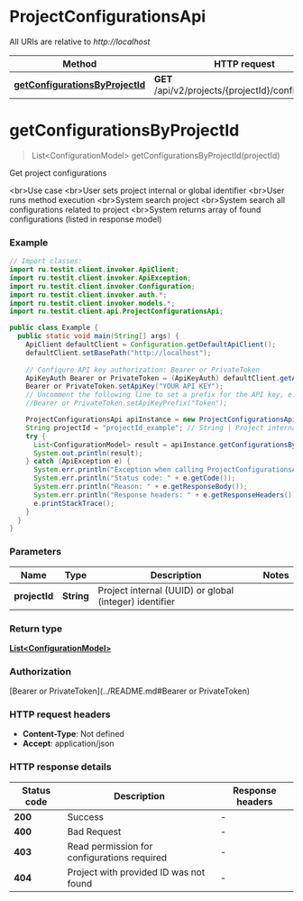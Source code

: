 # ProjectConfigurationsApi

All URIs are relative to *http://localhost*

| Method | HTTP request | Description |
|------------- | ------------- | -------------|
| [**getConfigurationsByProjectId**](ProjectConfigurationsApi.md#getConfigurationsByProjectId) | **GET** /api/v2/projects/{projectId}/configurations | Get project configurations |


<a id="getConfigurationsByProjectId"></a>
# **getConfigurationsByProjectId**
> List&lt;ConfigurationModel&gt; getConfigurationsByProjectId(projectId)

Get project configurations

&lt;br&gt;Use case  &lt;br&gt;User sets project internal or global identifier  &lt;br&gt;User runs method execution  &lt;br&gt;System search project  &lt;br&gt;System search all configurations related to project  &lt;br&gt;System returns array of found configurations (listed in response model)

### Example
```java
// Import classes:
import ru.testit.client.invoker.ApiClient;
import ru.testit.client.invoker.ApiException;
import ru.testit.client.invoker.Configuration;
import ru.testit.client.invoker.auth.*;
import ru.testit.client.invoker.models.*;
import ru.testit.client.api.ProjectConfigurationsApi;

public class Example {
  public static void main(String[] args) {
    ApiClient defaultClient = Configuration.getDefaultApiClient();
    defaultClient.setBasePath("http://localhost");
    
    // Configure API key authorization: Bearer or PrivateToken
    ApiKeyAuth Bearer or PrivateToken = (ApiKeyAuth) defaultClient.getAuthentication("Bearer or PrivateToken");
    Bearer or PrivateToken.setApiKey("YOUR API KEY");
    // Uncomment the following line to set a prefix for the API key, e.g. "Token" (defaults to null)
    //Bearer or PrivateToken.setApiKeyPrefix("Token");

    ProjectConfigurationsApi apiInstance = new ProjectConfigurationsApi(defaultClient);
    String projectId = "projectId_example"; // String | Project internal (UUID) or global (integer) identifier
    try {
      List<ConfigurationModel> result = apiInstance.getConfigurationsByProjectId(projectId);
      System.out.println(result);
    } catch (ApiException e) {
      System.err.println("Exception when calling ProjectConfigurationsApi#getConfigurationsByProjectId");
      System.err.println("Status code: " + e.getCode());
      System.err.println("Reason: " + e.getResponseBody());
      System.err.println("Response headers: " + e.getResponseHeaders());
      e.printStackTrace();
    }
  }
}
```

### Parameters

| Name | Type | Description  | Notes |
|------------- | ------------- | ------------- | -------------|
| **projectId** | **String**| Project internal (UUID) or global (integer) identifier | |

### Return type

[**List&lt;ConfigurationModel&gt;**](ConfigurationModel.md)

### Authorization

[Bearer or PrivateToken](../README.md#Bearer or PrivateToken)

### HTTP request headers

 - **Content-Type**: Not defined
 - **Accept**: application/json

### HTTP response details
| Status code | Description | Response headers |
|-------------|-------------|------------------|
| **200** | Success |  -  |
| **400** | Bad Request |  -  |
| **403** | Read permission for configurations required |  -  |
| **404** | Project with provided ID was not found |  -  |

